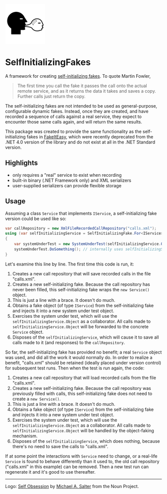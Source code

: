 ![SelfInitializing Fakes logo](assets/selfinitializingfakes_128x128.png)

# SelfInitializingFakes

A framework for creating [self-initializing fakes](https://martinfowler.com/bliki/SelfInitializingFake.html).
To quote Martin Fowler,

> The first time you call the fake it passes the call onto the actual remote service, and as it returns the
> data it takes and saves a copy. Further calls just return the copy.

The self-initializing fakes are not intended to be used as general-purpose, configurable dynamic fakes.
Instead, once they are created, and have recorded a sequence of calls against a real service, they
expect to encounter those same calls again, and will return the same results.

This package was created to provide the same functionality as the self-initializing fakes in [FakeItEasy](https://fakeiteasy.github.io), which were
recently deprecated from the .NET 4.0 version of the library and do not exist at all in the .NET Standard version.

## Highlights

* only requires a "real" service to exist when recording
* built-in binary (.NET Framework only) and XML serializers
* user-supplied serializers can provide flexible storage

## Usage

Assuming a class `Service` that implements `IService`, a self-initializing fake version could be used like so:

```c#
var callRepository = new XmlFileRecordedCallRepository("calls.xml");
using (var selfInitializingService = SelfInitializingFake.For<IService>(() => new Service(), callRepository))
{
    var systemUnderTest = new SystemUnderTest(selfInitializingService.Object);
    systemUnderTest.DoSomething(); // internally uses selfInitializingService.Object
}
```

Let's examine this line by line. The first time this code is run, it:

1. Creates a new call repository that will save recorded calls in the file "calls.xml".
2. Creates a new self-initializing fake. Because the call repository has never been filled, this self-initializing fake wraps the `new Service()` object.
3. This is just a line with a brace. It doesn't do much.
4. Obtains a fake object (of type `IService`) from the self-initializing fake and injects it into a new system under test object.
5. Exercises the system under test, which will use the `selfInitializingService.Object` as a collaborator. All calls made to `selfInitializingService.Object` will be forwarded to the concrete `Service` object.
6. Disposes of the `selfInitializingService`, which will cause it to save all calls made to it (and responses) to the `callRepository`.

So far, the self-initializing fake has provided no benefit; a real `Service` object was used, and did all the work it would normally do.
In order to realize a benefit, "calls.xml" should be retained (ideally placed under version control) for subsequent test runs.
Then when the test is run again, the code:

1. Creates a new call repository that will load recorded calls from the file "calls.xml".
2. Creates a new self-initializing fake. Because the call repository was previously filled with calls, this self-initializing fake does not need to create a `new Service()`.
3. This is just a line with a brace. It doesn't do much.
4. Obtains a fake object (of type `IService`) from the self-initializing fake and injects it into a new system under test object.
5. Exercises the system under test, which will use the `selfInitializingService.Object` as a collaborator. All calls made to `selfInitializingService.Object` will be handled by the object-faking mechanism.
6. Disposes of the `selfInitializingService`, which does nothing, because there's no need to save the calls to "calls.xml".

If at some point the interactions with `Service` need to change, or a real-life `Service` is found to behave differently
than it used to, the old call repository ("calls.xml" in this example) can be removed. Then a new test run can
regenerate it and it's good to use thereafter.

----
Logo: [Self Obsession](https://thenounproject.com/search/?q=self+obsession&i=54849])
by [Michael A. Salter](https://thenounproject.com/michael.salter.73/) from the Noun Project.
